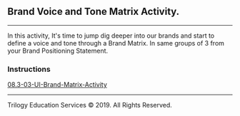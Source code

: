 ## Brand Voice and Tone Matrix Activity.

---

In this activity, It's time to jump dig deeper into our brands and start to define a voice and tone through a Brand Matrix. In same groups of 3 from your Brand Positioning Statement.

### Instructions

[08.3-03-UI-Brand-Matrix-Activity](https://docs.google.com/spreadsheets/d/1FO8a8Eybkvw5Roa3iNCLRc4IQtSAr0FHctrXSyXv45k/edit?usp=sharing)


---

Trilogy Education Services © 2019. All Rights Reserved.
